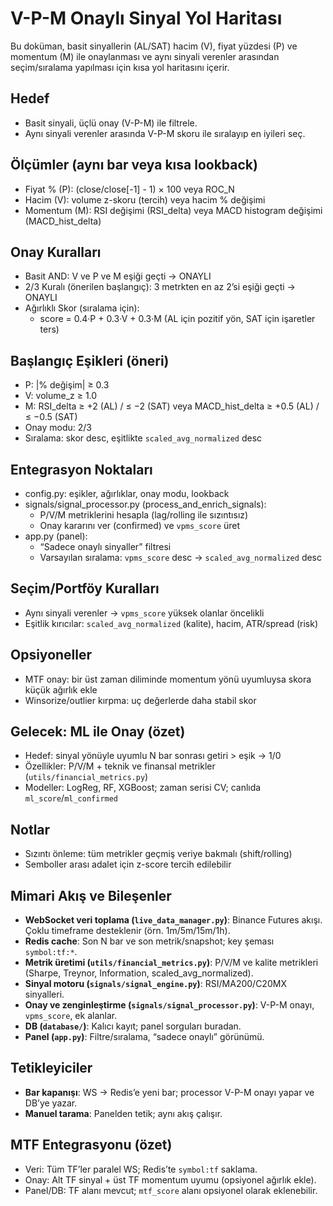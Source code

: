 # V-P-M Onaylı Sinyal Yol Haritası

Bu doküman, basit sinyallerin (AL/SAT) hacim (V), fiyat yüzdesi (P) ve momentum (M) ile onaylanması ve aynı sinyali verenler arasından seçim/sıralama yapılması için kısa yol haritasını içerir.

## Hedef
- Basit sinyali, üçlü onay (V-P-M) ile filtrele.
- Aynı sinyali verenler arasında V-P-M skoru ile sıralayıp en iyileri seç.

## Ölçümler (aynı bar veya kısa lookback)
- Fiyat % (P): (close/close[-1] - 1) × 100 veya ROC_N
- Hacim (V): volume z-skoru (tercih) veya hacim % değişimi
- Momentum (M): RSI değişimi (RSI_delta) veya MACD histogram değişimi (MACD_hist_delta)

## Onay Kuralları
- Basit AND: V ve P ve M eşiği geçti → ONAYLI
- 2/3 Kuralı (önerilen başlangıç): 3 metrkten en az 2’si eşiği geçti → ONAYLI
- Ağırlıklı Skor (sıralama için):
  - score = 0.4·P + 0.3·V + 0.3·M (AL için pozitif yön, SAT için işaretler ters)

## Başlangıç Eşikleri (öneri)
- P: |% değişim| ≥ 0.3
- V: volume_z ≥ 1.0
- M: RSI_delta ≥ +2 (AL) / ≤ −2 (SAT) veya MACD_hist_delta ≥ +0.5 (AL) / ≤ −0.5 (SAT)
- Onay modu: 2/3
- Sıralama: skor desc, eşitlikte `scaled_avg_normalized` desc

## Entegrasyon Noktaları
- config.py: eşikler, ağırlıklar, onay modu, lookback
- signals/signal_processor.py (process_and_enrich_signals):
  - P/V/M metriklerini hesapla (lag/rolling ile sızıntısız)
  - Onay kararını ver (confirmed) ve `vpms_score` üret
- app.py (panel):
  - “Sadece onaylı sinyaller” filtresi
  - Varsayılan sıralama: `vpms_score` desc → `scaled_avg_normalized` desc

## Seçim/Portföy Kuralları
- Aynı sinyali verenler → `vpms_score` yüksek olanlar öncelikli
- Eşitlik kırıcılar: `scaled_avg_normalized` (kalite), hacim, ATR/spread (risk)

## Opsiyoneller
- MTF onay: bir üst zaman diliminde momentum yönü uyumluysa skora küçük ağırlık ekle
- Winsorize/outlier kırpma: uç değerlerde daha stabil skor

## Gelecek: ML ile Onay (özet)
- Hedef: sinyal yönüyle uyumlu N bar sonrası getiri > eşik → 1/0
- Özellikler: P/V/M + teknik ve finansal metrikler (`utils/financial_metrics.py`)
- Modeller: LogReg, RF, XGBoost; zaman serisi CV; canlıda `ml_score`/`ml_confirmed`

## Notlar
- Sızıntı önleme: tüm metrikler geçmiş veriye bakmalı (shift/rolling)
- Semboller arası adalet için z-score tercih edilebilir

## Mimari Akış ve Bileşenler
- **WebSocket veri toplama (`live_data_manager.py`)**: Binance Futures akışı. Çoklu timeframe desteklenir (örn. 1m/5m/15m/1h).
- **Redis cache**: Son N bar ve son metrik/snapshot; key şeması `symbol:tf:*`.
- **Metrik üretimi (`utils/financial_metrics.py`)**: P/V/M ve kalite metrikleri (Sharpe, Treynor, Information, scaled_avg_normalized).
- **Sinyal motoru (`signals/signal_engine.py`)**: RSI/MA200/C20MX sinyalleri.
- **Onay ve zenginleştirme (`signals/signal_processor.py`)**: V-P-M onayı, `vpms_score`, ek alanlar.
- **DB (`database/`)**: Kalıcı kayıt; panel sorguları buradan.
- **Panel (`app.py`)**: Filtre/sıralama, “sadece onaylı” görünümü.

## Tetikleyiciler
- **Bar kapanışı**: WS → Redis’e yeni bar; processor V-P-M onayı yapar ve DB’ye yazar.
- **Manuel tarama**: Panelden tetik; aynı akış çalışır.

## MTF Entegrasyonu (özet)
- Veri: Tüm TF’ler paralel WS; Redis’te `symbol:tf` saklama.
- Onay: Alt TF sinyal + üst TF momentum uyumu (opsiyonel ağırlık ekle).
- Panel/DB: TF alanı mevcut; `mtf_score` alanı opsiyonel olarak eklenebilir.
